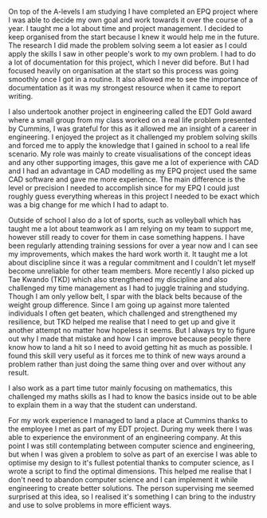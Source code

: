 On top of the A-levels I am studying I have completed an EPQ project where I was able to decide my own goal and work towards it over the course of a year. I taught me a lot about time and project management. I decided to keep organised from the start because I knew it would help me in the future. The research I did made the problem solving seem a lot easier as I could apply the skills I saw in other people's work to my own problem. I had to do a lot of documentation for this project, which I never did before. But I had focused heavily on organisation at the start so this process was going smoothly once I got in a routine. It also allowed me to see the importance of documentation as it was my strongest resource when it came to report writing.

I also undertook another project in engineering called the EDT Gold award where a small group from my class worked on a real life problem presented by Cummins, I was grateful for this as it allowed me an insight of a career in engineering. I enjoyed the project as it challenged my problem solving skills and forced me to apply the knowledge that I gained in school to a real life scenario. My role was mainly to create visualisations of the concept ideas and any other supporting images, this gave me a lot of experience with CAD and I had an advantage in CAD modelling as my EPQ project used the same CAD software and gave me more experience. The main difference is the level or precision I needed to accomplish since for my EPQ I could just roughly guess everything whereas in this project I needed to be exact which was a big change for me which I had to adapt to.

Outside of school I also do a lot of sports, such as volleyball which has taught me a lot about teamwork as I am relying on my team to support me, however still ready to cover for them in case something happens. I have been regularly attending training sessions for over a year now and I can see my improvements, which makes the hard work worth it. It taught me a lot about discipline since it was a regular commitment and I couldn't let myself become unreliable for other team members.
More recently I also picked up Tae Kwando (TKD) which also strengthened my discipline and also challenged my time management as I had to juggle training and studying. Though I am only yellow belt, I spar with the black belts because of the weight group difference. Since I am going up against more talented individuals I often get beaten, which challenged and strengthened my resilience, but TKD helped me realise that I need to get up and give it another attempt no matter how hopeless it seems. But I always try to figure out why I made that mistake and how I can improve because people there know how to land a hit so I need to avoid getting hit as much as possible. I found this skill very useful as it forces me to think of new ways around a problem rather than just doing the same thing over and over without any result.

I also work as a part time tutor mainly focusing on mathematics, this challenged my maths skills as I had to know the basics inside out to be able to explain them in a way that the student can understand.

For my work experience I managed to land a place at Cummins thanks to the employee I met as part of my EDT project. During my week there I was able to experience the environment of an engineering company. At this point I was still contemplating between computer science and engineering, but when I was given a problem to solve as part of an exercise I was able to optimise my design to it's fullest potential thanks to computer science, as I wrote a script to find the optimal dimensions. This helped me realise that I don't need to abandon computer science and I can implement it while engineering to create better solutions. The person supervising me seemed surprised at this idea, so I realised it's something I can bring to the industry and use to solve problems in more efficient ways.